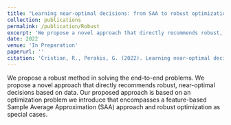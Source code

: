 ```yaml
---
title: "Learning near-optimal decisions: from SAA to robust optimization"
collection: publications
permalink: /publication/Robust
excerpt: 'We propose a novel approach that directly recommends robust, near-optimal decisions based on data within the context of contextual stochastic optimization problems.'
date: 2022
venue: 'In Preparation'
paperurl: ''
citation: 'Cristian, R., Perakis, G. (2022). Learning near-optimal decisions: from SAA to robust optimization'
---
```


We propose a robust method in solving the end-to-end problems. We propose a novel approach that directly recommends robust, near-optimal decisions based on data. Our proposed approach is based on an optimization problem we introduce that encompasses a feature-based Sample Average Approximation (SAA) approach and robust optimization as special cases. 

<!-- [Download paper here](http://academicpages.github.io/files/paper3.pdf) -->

<!-- Recommended citation: Your Name, You. (2015). "Paper Title Number 3." <i>Journal 1</i>. 1(3). -->
